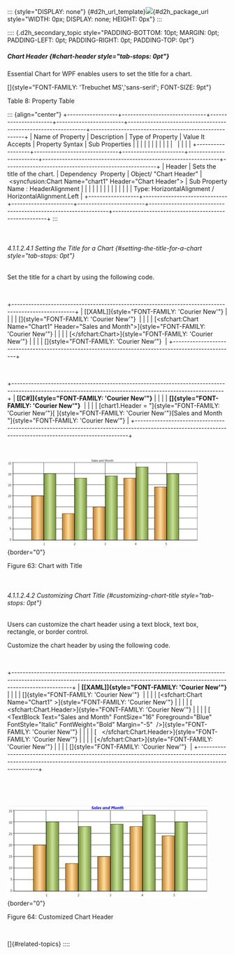 ::: {style="DISPLAY: none"}
[](ms-xhelp:///?Id=d2h_url_template){#d2h_url_template}![](!package_url!){#d2h_package_url style="WIDTH: 0px; DISPLAY: none; HEIGHT: 0px"}
:::

:::: {.d2h_secondary_topic style="PADDING-BOTTOM: 10pt; MARGIN: 0pt; PADDING-LEFT: 0pt; PADDING-RIGHT: 0pt; PADDING-TOP: 0pt"}
##### Chart Header {#chart-header style="tab-stops: 0pt"}

Essential Chart for WPF enables users to set the title for a chart.

[]{style="FONT-FAMILY: 'Trebuchet MS','sans-serif'; FONT-SIZE: 9pt"} 

Table 8: Property Table

::: {align="center"}
+------------------+------------------------------+----------------------+------------------------+---------------------------------------------------------------+------------------------------------------------------+
| Name of Property | Description                  | Type of Property     | Value It Accepts       | Property Syntax                                               | Sub Properties                                       |
|                  |                              |                      |                        |                                                               |                                                      |
|                  |                              |                      |                        |                                                               |                                                      |
+------------------+------------------------------+----------------------+------------------------+---------------------------------------------------------------+------------------------------------------------------+
| Header           | Sets the title of the chart. | Dependency  Property | Object/ "Chart Header" |  \<syncfusion:Chart Name=\"chart1\" Header=\"Chart Header\"\> | Sub Property Name : HeaderAlignment                  |
|                  |                              |                      |                        |                                                               |                                                      |
|                  |                              |                      |                        |                                                               | Type: HorizontalAlignment / HorizontalAlignment.Left |
+------------------+------------------------------+----------------------+------------------------+---------------------------------------------------------------+------------------------------------------------------+
:::

 

###### 4.1.1.2.4.1 Setting the Title for a Chart {#setting-the-title-for-a-chart style="tab-stops: 0pt"}

Set the title for a chart by using the following code.

 

+----------------------------------------------------------------------------------------------------+
| [\[XAML\]]{style="FONT-FAMILY: 'Courier New'"}                                                     |
|                                                                                                    |
| []{style="FONT-FAMILY: 'Courier New'"}                                                             |
|                                                                                                    |
| [\<sfchart:Chart Name=\"Chart1\" Header=\"Sales and Month\"\>]{style="FONT-FAMILY: 'Courier New'"} |
|                                                                                                    |
| [\</sfchart:Chart\>]{style="FONT-FAMILY: 'Courier New'"}                                           |
|                                                                                                    |
| []{style="FONT-FAMILY: 'Courier New'"}                                                             |
+----------------------------------------------------------------------------------------------------+

 

+---------------------------------------------------------------------------------------------------------------------------------------------------------+
| **[\[C#\]]{style="FONT-FAMILY: 'Courier New'"}**                                                                                                        |
|                                                                                                                                                         |
| **[]{style="FONT-FAMILY: 'Courier New'"}**                                                                                                              |
|                                                                                                                                                         |
| [chart1.Header = \"]{style="FONT-FAMILY: 'Courier New'"}[ ]{style="FONT-FAMILY: 'Courier New'"}[Sales and Month \"]{style="FONT-FAMILY: 'Courier New'"} |
+---------------------------------------------------------------------------------------------------------------------------------------------------------+

 

![](ImagesExt/image81_67.jpg){border="0"}

Figure 63: Chart with Title

 

###### 4.1.1.2.4.2 Customizing Chart Title {#customizing-chart-title style="tab-stops: 0pt"}

Users can customize the chart header using a text block, text box, rectangle, or border control.

Customize the chart header by using the following code.

 

+---------------------------------------------------------------------------------------------------------------------------------------------------------------------------------+
| **[\[XAML\]]{style="FONT-FAMILY: 'Courier New'"}**                                                                                                                              |
|                                                                                                                                                                                 |
| []{style="FONT-FAMILY: 'Courier New'"}                                                                                                                                          |
|                                                                                                                                                                                 |
| [\<sfchart:Chart Name=\"Chart1\" \>]{style="FONT-FAMILY: 'Courier New'"}                                                                                                        |
|                                                                                                                                                                                 |
| [   \<sfchart:Chart.Header\>]{style="FONT-FAMILY: 'Courier New'"}                                                                                                               |
|                                                                                                                                                                                 |
| [     \<TextBlock Text=\"Sales and Month\" FontSize=\"16\" Foreground=\"Blue\" FontStyle=\"Italic\" FontWeight=\"Bold\" Margin=\"-5\"  /\>]{style="FONT-FAMILY: 'Courier New'"} |
|                                                                                                                                                                                 |
| [   \</sfchart:Chart.Header\>]{style="FONT-FAMILY: 'Courier New'"}                                                                                                              |
|                                                                                                                                                                                 |
| [\</sfchart:Chart\>]{style="FONT-FAMILY: 'Courier New'"}                                                                                                                        |
|                                                                                                                                                                                 |
| []{style="FONT-FAMILY: 'Courier New'"}                                                                                                                                          |
+---------------------------------------------------------------------------------------------------------------------------------------------------------------------------------+

 

 

![](ImagesExt/image81_68.jpg){border="0"}

Figure 64: Customized Chart Header

 

[]{#related-topics}
::::
